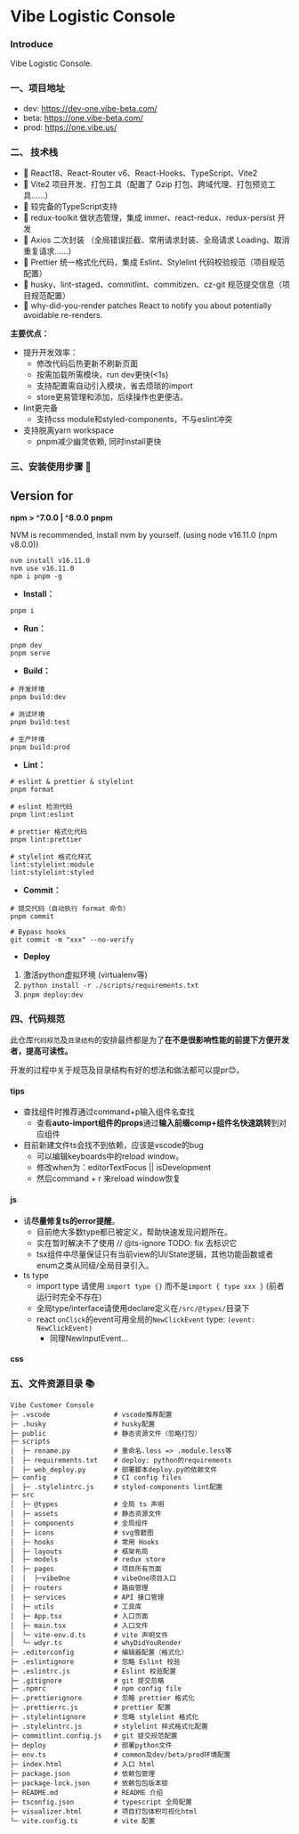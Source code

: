 # Vibe Logistic Console

### Introduce

Vibe Logistic Console.

### 一、项目地址

- dev: https://dev-one.vibe-beta.com/
- beta: https://one.vibe-beta.com/
- prod: https://one.vibe.us/

### 二、 技术栈

- 🚀 React18、React-Router v6、React-Hooks、TypeScript、Vite2
- 🚀 Vite2 项目开发、打包工具（配置了 Gzip 打包、跨域代理、打包预览工具……）
- 🚀 较完备的TypeScript支持
- 🚀 redux-toolkit 做状态管理，集成 immer、react-redux、redux-persist 开发
- 🚀 Axios 二次封装 （全局错误拦截、常用请求封装、全局请求 Loading、取消重复请求……）
- 🚀 Prettier 统一格式化代码，集成 Eslint、Stylelint 代码校验规范（项目规范配置）
- 🚀 husky、lint-staged、commitlint、commitizen、cz-git 规范提交信息（项目规范配置）
- 🚀 why-did-you-render patches React to notify you about potentially avoidable re-renders.

**主要优点：**
* 提升开发效率：
  * 修改代码后热更新不刷新页面
  * 按需加载所需模块，run dev更快(<1s)
  * 支持配置需自动引入模块，省去烦琐的import
  * store更易管理和添加，后续操作也更便洁。
* lint更完备
  * 支持css module和styled-components，不与eslint冲突
* 支持脱离yarn workspace
  * pnpm减少幽灵依赖, 同时install更快

### 三、安装使用步骤 📑

## Version for

**npm > ^7.0.0 | ^8.0.0**
**pnpm**

NVM is recommended, install nvm by yourself.
(using node v16.11.0 (npm v8.0.0))

```
nvm install v16.11.0
nvm use v16.11.0
npm i pnpm -g
```

- **Install：**

```text
pnpm i
```

- **Run：**

```text
pnpm dev
pnpm serve
```

- **Build：**

```text
# 开发环境
pnpm build:dev

# 测试环境
pnpm build:test

# 生产环境
pnpm build:prod
```

- **Lint：**

```text
# eslint & prettier & stylelint
pnpm format

# eslint 检测代码
pnpm lint:eslint

# prettier 格式化代码
pnpm lint:prettier

# stylelint 格式化样式
lint:stylelint:module
lint:stylelint:styled
```

- **Commit：**

```text
# 提交代码（自动执行 format 命令）
pnpm commit

# Bypass hooks
git commit -m "xxx" --no-verify
```

- **Deploy**
1. 激活python虚拟环境 (virtualenv等)
2. `python install -r ./scripts/requirements.txt`
3. `pnpm deploy:dev`


### 四、代码规范
此仓库`代码规范`及`目录结构`的安排最终都是为了**在不是很影响性能的前提下方便开发者，提高可读性。**

开发的过程中关于规范及目录结构有好的想法和做法都可以提pr😊。

#### tips
* 查找组件时推荐通过command+p输入组件名查找
	* 查看**auto-import组件的props**通过**输入前缀comp+组件名快速跳转**到对应组件
* 目前新建文件ts会找不到依赖，应该是vscode的bug
	* 可以编辑keyboards中的reload window。
	* 修改when为：editorTextFocus || isDevelopment
	* 然后command + r 来reload window恢复


#### js
* 请**尽量修复ts的error提醒**。
  * 目前绝大多数type都已被定义，帮助快速发现问题所在。
  * 实在暂时解决不了使用 // @ts-ignore TODO: fix 去标识它
  * tsx组件中尽量保证只有当前view的UI/State逻辑，其他功能函数或者enum之类从同级/全局目录引入。
* ts type
  * import type 请使用 `import type {}` 而不是`import { type xxx }` (前者运行时完全不存在)
  * 全局type/interface请使用declare定义在`/src/@types/`目录下
  * react `onClick`的event可用全局的`NewClickEvent` type: `(event: NewClickEvent)`
    * 同理NewInputEvent...

#### css


### 五、文件资源目录 📚

```text
Vibe Customer Console
├─ .vscode                # vscode推荐配置
├─ .husky                 # husky配置
├─ public                 # 静态资源文件（忽略打包）
├─ scripts
│  ├─ rename.py           # 重命名.less => .module.less等
│  ├─ requirements.txt    # deploy: python的requirements
│  ├─ web_deploy.py       # 部署脚本deploy.py的依赖文件
├─ config                 # CI config files
│  ├─ .stylelintrc.js     # styled-components lint配置
├─ src
│  ├─ @types              # 全局 ts 声明
│  ├─ assets              # 静态资源文件
│  ├─ components          # 全局组件
│  ├─ icons               # svg雪碧图
│  ├─ hooks               # 常用 Hooks
│  ├─ layouts             # 框架布局
│  ├─ models              # redux store
│  ├─ pages               # 项目所有页面
│  │  ├─vibeOne           # vibeOne项目入口
│  ├─ routers             # 路由管理
│  ├─ services            # API 接口管理
│  ├─ utils               # 工具库
│  ├─ App.tsx             # 入口页面
│  ├─ main.tsx            # 入口文件
│  └─ vite-env.d.ts       # vite 声明文件
│  └─ wdyr.ts             # whyDidYouRender
├─ .editorconfig          # 编辑器配置（格式化）
├─ .eslintignore          # 忽略 Eslint 校验
├─ .eslintrc.js           # Eslint 校验配置
├─ .gitignore             # git 提交忽略
├─ .npmrc                 # npm config file
├─ .prettierignore        # 忽略 prettier 格式化
├─ .prettierrc.js         # prettier 配置
├─ .stylelintignore       # 忽略 stylelint 格式化
├─ .stylelintrc.js        # stylelint 样式格式化配置
├─ commitlint.config.js   # git 提交规范配置
├─ deploy                 # 部署python文件
├─ env.ts                 # common及dev/beta/prod环境配置
├─ index.html             # 入口 html
├─ package.json           # 依赖包管理
├─ package-lock.json      # 依赖包包版本锁
├─ README.md              # README 介绍
├─ tsconfig.json          # typescript 全局配置
├─ visualizer.html        # 项目打包体积可视化html
└─ vite.config.ts         # vite 配置
```
